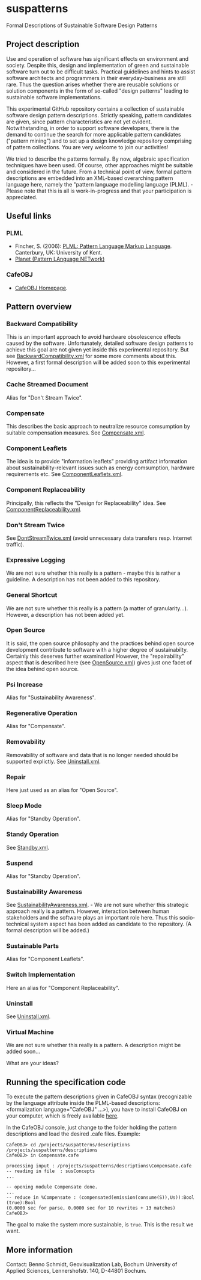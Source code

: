 # suspatterns
Formal Descriptions of Sustainable Software Design Patterns

## Project description
Use and operation of software has significant effects on environment and society. Despite this, design and implementation of 
green and sustainable software turn out to be difficult tasks. Practical guidelines and hints to assist software architects 
and programmers in their everyday-business are still rare. Thus the question arises whether there are reusable solutions or 
solution components in the form of so-called "design patterns" leading to sustainable software implementations. 

This experimental GitHub repository contains a collection of sustainable software design pattern descriptions. Strictly 
speaking, pattern candidates are given, since pattern characteristics are not yet evident. Notwithstanding, in order to support 
software developers, there is the demand to continue the search for more applicable pattern candidates ("pattern mining") and to 
set up a design knowledge repository comprising of pattern collections. You are very welcome to join our activities!

We tried to describe the patterns formally. By now, algebraic specification techniques have been used. Of course, other 
approaches might be suitable and considered in the future. From a technical point of view, formal pattern descriptions are 
embedded into an XML-based overarching pattern language here, namely the "pattern language modelling language (PLML). - Please 
note that this is all is work-in-progress and that your participation is appreciated.
 
## Useful links
### PLML
* Fincher, S. (2006): [PLML: Pattern Language Markup Language](https://www.cs.kent.ac.uk/people/staff/saf/patterns/plml.html). Canterbury, UK: University of Kent. 
* [Planet (Pattern LAnguage NETwork)](https://patternlanguagenetwork.wordpress.com)

### CafeOBJ
* [CafeOBJ Homepage](https://cafeobj.org/).

## Pattern overview
### Backward Compatibility
This is an important approach to avoid hardware obsolescence effects caused by the software. Unfortunately, detailed 
software design patterns to achieve this goal are not given yet inside this experimental repository. But see 
[BackwardCompatibility.xml](descriptions/BackwardCompatibility.xml) for some more comments about this. However, a first formal 
description will be added soon to this experimental repository...
### Cache Streamed Document
Alias for "Don't Stream Twice".
### Compensate
This describes the basic approach to neutralize resource comsumption by suitable compensation measures. 
See [Compensate.xml](descriptions/Compensate.xml).
### Component Leaflets
The idea is to provide "information leaflets" providing artifact information about sustainability-relevant issues such as
energy comsumption, hardware requirements etc. See [ComponentLeaflets.xml](descriptions/ComponentLeaflets.xml).
### Component Replaceability
Principally, this reflects the "Design for Replaceability" idea. 
See [ComponentReplaceability.xml](descriptions/ComponentReplaceability.xml).
### Don't Stream Twice
See [DontStreamTwice.xml](descriptions/DontStreamTwice.xml) (avoid unnecessary data transfers resp. Internet traffic).
### Expressive Logging
We are not sure whether this really is a pattern - maybe this is rather a guideline. A description has not been added to this 
repository.
### General Shortcut
We are not sure whether this really is a pattern (a matter of granularity...). However, a description has not been added yet.
### Open Source
It is said, the open source philosophy and the practices behind open source development contribute to software with a higher
degree of sustainabilty. Certainly this deserves further examination! However, the "repairability" aspect that is described
here (see [OpenSource.xml](descriptions/OpenSource.xml)) gives just one facet of the idea behind open source.
### Psi Increase
Alias for "Sustainability Awareness".
### Regenerative Operation
Alias for "Compensate".
### Removability
Removability of software and data that is no longer needed should be supported explictly. 
See [Uninstall.xml](descriptions/Uninstall.xml).
### Repair
Here just used as an alias for "Open Source".
### Sleep Mode
Alias for "Standby Operation".
### Standy Operation
See [Standby.xml](descriptions/Standby.xml).
### Suspend
Alias for "Standby Operation".
### Sustainability Awareness
See [SustainabilityAwareness.xml](descriptions/SustainabilityAwareness.xml). - We are not sure whether this strategic approach 
really is a pattern. However, interaction between human stakeholders and the software plays an important role here. Thus this 
socio-technical system aspect has been added as candidate to the repository. (A formal description will be added.)
### Sustainable Parts
Alias for "Component Leaflets".
### Switch Implementation
Here an alias for "Component Replaceability".
### Uninstall
See [Uninstall.xml](descriptions/Uninstall.xml).
### Virtual Machine
We are not sure whether this really is a pattern. A description might be added soon...
 
What are your ideas? 

## Running the specification code
To execute the pattern descriptions given in CafeOBJ syntax (recognizable by the language attribute inside the PLML-based 
descriptions: <formalization language="CafeOBJ" ...>), you have to install CafeOBJ on your computer, which is freely available 
[here](https://cafeobj.org/). 

In the CafeOBJ console, just change to the folder holding the pattern descriptions and load the desired .cafe files. Example:

    CafeOBJ> cd /projects/suspatterns/descriptions
    /projects/suspatterns/descriptions
    CafeOBJ> in Compensate.cafe

    processing input : /projects/suspatterns/descriptions\Compensate.cafe
    -- reading in file  : susConcepts
    ...
 
    -- opening module Compensate done.
    ...
    -- reduce in %Compensate : (compensated(emission(consume(S)),Us)):Bool
    (true):Bool
    (0.0000 sec for parse, 0.0000 sec for 10 rewrites + 13 matches)
    CafeOBJ>
 
The goal to make the system more sustainable, is `true`. This is the result we want. 
 
## More information
Contact: Benno Schmidt, Geovisualization Lab, Bochum University of Applied Sciences, Lennershofstr. 140, D-44801 Bochum.
